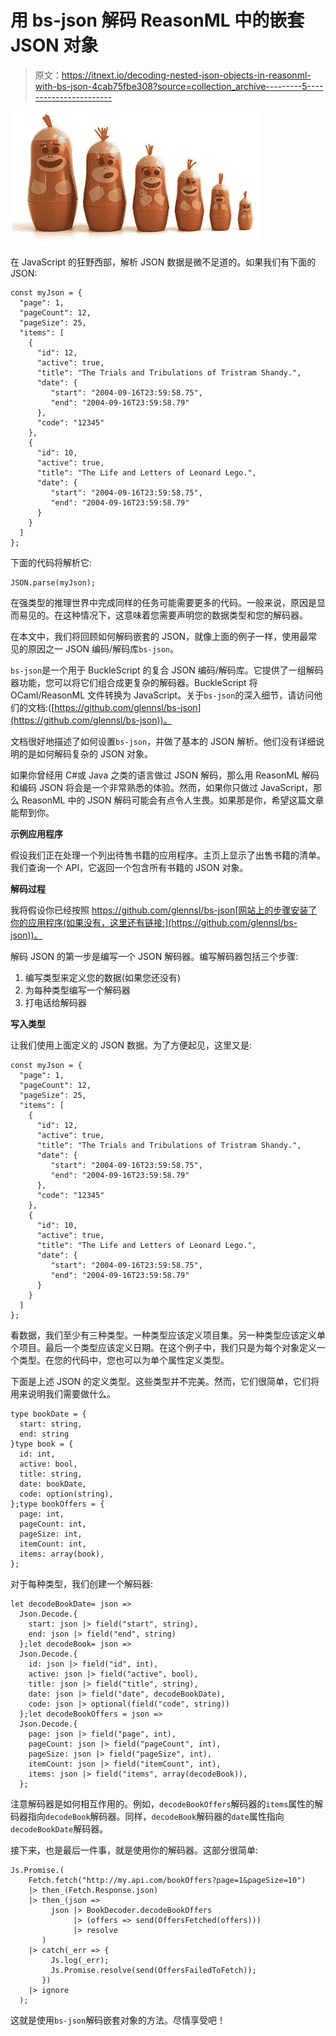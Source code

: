 # 用 bs-json 解码 ReasonML 中的嵌套 JSON 对象

> 原文：<https://itnext.io/decoding-nested-json-objects-in-reasonml-with-bs-json-4cab75fbe308?source=collection_archive---------5----------------------->

![](img/f1bfa9f766e97d2103c4c56db5ce58d4.png)

在 JavaScript 的狂野西部，解析 JSON 数据是微不足道的。如果我们有下面的 JSON:

```
const myJson = {
  "page": 1,
  "pageCount": 12,
  "pageSize": 25,
  "items": [
    {
      "id": 12,
      "active": true,
      "title": "The Trials and Tribulations of Tristram Shandy.",
      "date": {
         "start": "2004-09-16T23:59:58.75",
         "end": "2004-09-16T23:59:58.79"
      },
      "code": "12345"
    },
    {
      "id": 10,
      "active": true,
      "title": "The Life and Letters of Leonard Lego.",
      "date": {
         "start": "2004-09-16T23:59:58.75",
         "end": "2004-09-16T23:59:58.79"
      }
    }
  ]
};
```

下面的代码将解析它:

```
JSON.parse(myJson);
```

在强类型的推理世界中完成同样的任务可能需要更多的代码。一般来说，原因是显而易见的。在这种情况下，这意味着您需要声明您的数据类型和您的解码器。

在本文中，我们将回顾如何解码嵌套的 JSON，就像上面的例子一样，使用最常见的原因之一 JSON 编码/解码库`bs-json`。

`bs-json`是一个用于 BuckleScript 的复合 JSON 编码/解码库。它提供了一组解码器功能，您可以将它们组合成更复杂的解码器。BuckleScript 将 OCaml/ReasonML 文件转换为 JavaScript。关于`bs-json`的深入细节，请访问他们的文档:([https://github.com/glennsl/bs-json](https://github.com/glennsl/bs-json))。

文档很好地描述了如何设置`bs-json`，并做了基本的 JSON 解析。他们没有详细说明的是如何解码复杂的 JSON 对象。

如果你曾经用 C#或 Java 之类的语言做过 JSON 解码，那么用 ReasonML 解码和编码 JSON 将会是一个非常熟悉的体验。然而，如果你只做过 JavaScript，那么 ReasonML 中的 JSON 解码可能会有点令人生畏。如果那是你，希望这篇文章能帮到你。

**示例应用程序**

假设我们正在处理一个列出待售书籍的应用程序。主页上显示了出售书籍的清单。我们查询一个 API，它返回一个包含所有书籍的 JSON 对象。

**解码过程**

我将假设你已经按照 https://github.com/glennsl/bs-json[网站上的步骤安装了你的应用程序(如果没有，这里还有链接:](https://github.com/glennsl/bs-json))。

解码 JSON 的第一步是编写一个 JSON 解码器。编写解码器包括三个步骤:

1.  编写类型来定义您的数据(如果您还没有)
2.  为每种类型编写一个解码器
3.  打电话给解码器

**写入类型**

让我们使用上面定义的 JSON 数据。为了方便起见，这里又是:

```
const myJson = {
  "page": 1,
  "pageCount": 12,
  "pageSize": 25,
  "items": [
    {
      "id": 12,
      "active": true,
      "title": "The Trials and Tribulations of Tristram Shandy.",
      "date": {
         "start": "2004-09-16T23:59:58.75",
         "end": "2004-09-16T23:59:58.79"
      },
      "code": "12345"
    },
    {
      "id": 10,
      "active": true,
      "title": "The Life and Letters of Leonard Lego.",
      "date": {
         "start": "2004-09-16T23:59:58.75",
         "end": "2004-09-16T23:59:58.79"
      }
    }
  ]
};
```

看数据，我们至少有三种类型。一种类型应该定义项目集。另一种类型应该定义单个项目。最后一个类型应该定义日期。在这个例子中，我们只是为每个对象定义一个类型。在您的代码中，您也可以为单个属性定义类型。

下面是上述 JSON 的定义类型。这些类型并不完美。然而，它们很简单，它们将用来说明我们需要做什么。

```
type bookDate = {
  start: string,
  end: string
}type book = {
  id: int,
  active: bool,
  title: string,
  date: bookDate,
  code: option(string),
};type bookOffers = {
  page: int,
  pageCount: int,
  pageSize: int,
  itemCount: int,
  items: array(book),
};
```

对于每种类型，我们创建一个解码器:

```
let decodeBookDate= json =>
  Json.Decode.{
    start: json |> field("start", string),
    end: json |> field("end", string)
  };let decodeBook= json =>
  Json.Decode.{
    id: json |> field("id", int),
    active: json |> field("active", bool),
    title: json |> field("title", string),
    date: json |> field("date", decodeBookDate),
    code: json |> optional(field("code", string))
  };let decodeBookOffers = json =>
  Json.Decode.{
    page: json |> field("page", int),
    pageCount: json |> field("pageCount", int),
    pageSize: json |> field("pageSize", int),
    itemCount: json |> field("itemCount", int),
    items: json |> field("items", array(decodeBook)),
  };
```

注意解码器是如何相互作用的。例如，`decodeBookOffers`解码器的`items`属性的解码器指向`decodeBook`解码器。同样，`decodeBook`解码器的`date`属性指向`decodeBookDate`解码器。

接下来，也是最后一件事，就是使用你的解码器。这部分很简单:

```
Js.Promise.(
    Fetch.fetch("http://my.api.com/bookOffers?page=1&pageSize=10")
    |> then_(Fetch.Response.json)
    |> then_(json =>
         json |> BookDecoder.decodeBookOffers
              |> (offers => send(OffersFetched(offers))) 
              |> resolve
       )
    |> catch(_err => {
         Js.log(_err);
         Js.Promise.resolve(send(OffersFailedToFetch));
       })
    |> ignore
  );
```

这就是使用`bs-json`解码嵌套对象的方法。尽情享受吧！